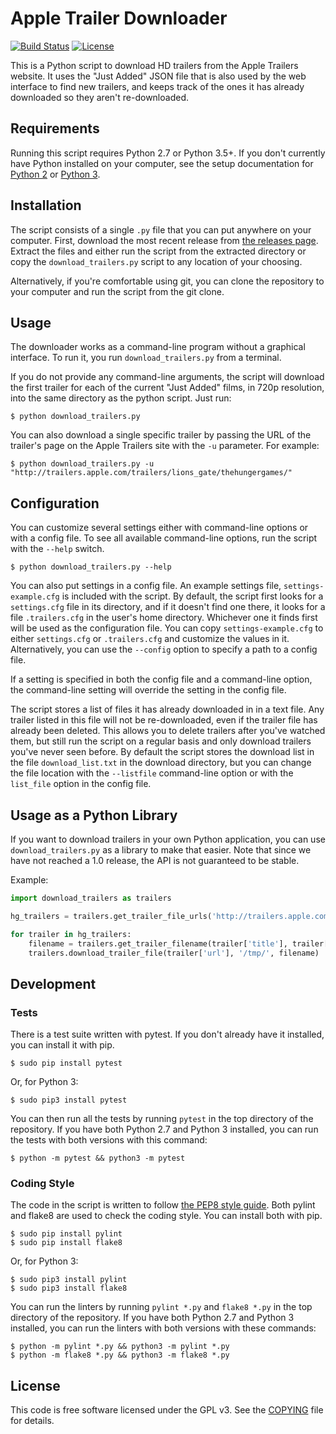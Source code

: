Apple Trailer Downloader
========================
[![Build Status](https://travis-ci.org/aag/apple_trailer_downloader.svg?branch=master)](https://travis-ci.org/aag/apple_trailer_downloader) [![License](https://img.shields.io/badge/License-GPLv3-blue.svg)](COPYING)

This is a Python script to download HD trailers from the Apple Trailers website.
It uses the "Just Added" JSON file that is also used by the web interface to
find new trailers, and keeps track of the ones it has already downloaded so
they aren't re-downloaded.

Requirements
------------
Running this script requires Python 2.7 or Python 3.5+. If you don't currently have
Python installed on your computer, see the setup documentation for
[Python 2](https://docs.python.org/2/using/index.html) or
[Python 3](https://docs.python.org/3/using/index.html).


Installation
------------
The script consists of a single `.py` file that you can put anywhere on your computer.
First, download the most recent release from [the releases page](https://github.com/aag/apple_trailer_downloader/releases).
Extract the files and either run the script from the extracted directory or copy the
`download_trailers.py` script to any location of your choosing.

Alternatively, if you're comfortable using git, you can clone the repository to your computer
and run the script from the git clone. 


Usage
-----
The downloader works as a command-line program without a graphical interface. To run it, you
run `download_trailers.py` from a terminal.

If you do not provide any command-line arguments, the script will download the first trailer
for each of the current "Just Added" films, in 720p resolution, into the same directory as
the python script. Just run:

```
$ python download_trailers.py
```

You can also download a single specific trailer by passing the URL of the trailer's
page on the Apple Trailers site with the `-u` parameter.  For example:

```
$ python download_trailers.py -u "http://trailers.apple.com/trailers/lions_gate/thehungergames/"
```

Configuration
-------------
You can customize several settings either with command-line
options or with a config file. To see all available command-line options,
run the script with the `--help` switch.

```
$ python download_trailers.py --help
```

You can also put settings in a config file. An example settings file,
`settings-example.cfg` is included with the script. By default, the script
first looks for a `settings.cfg` file in its directory, and if it doesn't find
one there, it looks for a file `.trailers.cfg` in the user's home directory.
Whichever one it finds first will be used as the configuration file. You can
copy `settings-example.cfg` to either `settings.cfg` or `.trailers.cfg` and
customize the values in it. Alternatively, you can use the `--config` option
to specify a path to a config file.

If a setting is specified in both the config file and a command-line option,
the command-line setting will override the setting in the config file.

The script stores a list of files it has already downloaded in in a text
file.  Any trailer listed in this file will not be re-downloaded,
even if the trailer file has already been deleted.  This allows you to delete
trailers after you've watched them, but still run the script on a regular
basis and only download trailers you've never seen before. By default the
script stores the download list in the file `download_list.txt` in the
download directory, but you can change the file location with the
`--listfile` command-line option or with the `list_file` option in the
config file.


Usage as a Python Library
-------------------------
If you want to download trailers in your own Python application, you can use
`download_trailers.py` as a library to make that easier. Note that since we
have not reached a 1.0 release, the API is not guaranteed to be stable.


Example:

```python
import download_trailers as trailers

hg_trailers = trailers.get_trailer_file_urls('http://trailers.apple.com/trailers/lions_gate/thehungergames/', '480', 'trailers')

for trailer in hg_trailers:
    filename = trailers.get_trailer_filename(trailer['title'], trailer['type'], trailer['res'])
    trailers.download_trailer_file(trailer['url'], '/tmp/', filename)
```


Development
-----------

### Tests

There is a test suite written with pytest. If you don't already have it installed,
you can install it with pip.

```
$ sudo pip install pytest
```

Or, for Python 3:

```
$ sudo pip3 install pytest
```

You can then run all the tests by running `pytest` in the top directory of the repository.
If you have both Python 2.7 and Python 3 installed, you can run the tests with
both versions with this command:

```
$ python -m pytest && python3 -m pytest
```

### Coding Style

The code in the script is written to follow
[the PEP8 style guide](https://www.python.org/dev/peps/pep-0008/).
Both pylint and flake8 are used to check the coding style. You can install
both with pip.

```
$ sudo pip install pylint
$ sudo pip install flake8
```

Or, for Python 3:

```
$ sudo pip3 install pylint
$ sudo pip3 install flake8
```

You can run the linters by running `pylint *.py` and `flake8 *.py` in the top
directory of the repository.
If you have both Python 2.7 and Python 3 installed, you can run the linters
with both versions with these commands:

```
$ python -m pylint *.py && python3 -m pylint *.py
$ python -m flake8 *.py && python3 -m flake8 *.py
```

License
-------
This code is free software licensed under the GPL v3.  See the [COPYING](COPYING) file
for details.
